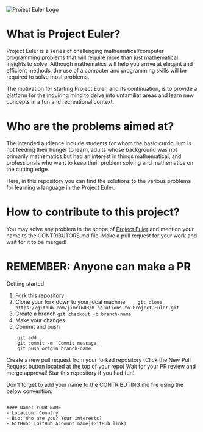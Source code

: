 ![Project Euler Logo](https://cdn-images-1.medium.com/max/1200/1*0NtkTQD8trRauRfEU2Nmhg.png)

# What is Project Euler?

Project Euler is a series of challenging mathematical/computer programming problems that will require more than just mathematical insights to solve. Although mathematics will help you arrive at elegant and efficient methods, the use of a computer and programming skills will be required to solve most problems.

The motivation for starting Project Euler, and its continuation, is to provide a platform for the inquiring mind to delve into unfamiliar areas and learn new concepts in a fun and recreational context.


# Who are the problems aimed at?

The intended audience include students for whom the basic curriculum is not feeding their hunger to learn, adults whose background was not primarily mathematics but had an interest in things mathematical, and professionals who want to keep their problem solving and mathematics on the cutting edge.

Here, in this repository you can find the solutions to the various problems for learning a language in the Project Euler.


# How to contribute to this project?
You may solve any problem in the scope of [Project Euler](https://projecteuler.net/about) and mention your name to the CONTRIBUTORS.md file.
Make a pull request for your work and wait for it to be merged!

# REMEMBER: Anyone can make a PR

Getting started:
1. Fork this repository
2. Clone your fork down to your local machine
`    git clone https://github.com/jimr1603/R-solutions-to-Project-Euler.git`
3. Create a branch
    `git checkout -b branch-name`
4. Make your changes
5. Commit and push
```    
    git add .
    git commit -m 'Commit message'
    git push origin branch-name
```
Create a new pull request from your forked repository (Click the New Pull Request button located at the top of your repo)
Wait for your PR review and merge approval!
Star this repository if you had fun!


Don't forget to add your name to the CONTRIBUTING.md file using the below convention:


```

#### Name: YOUR NAME
- Location: Country
- Bio: Who are you? Your interests?
- GitHub: [GitHub account name](GitHub link)

```